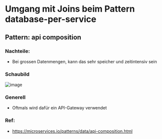 # Umgang mit Joins beim Pattern database-per-service 

## Pattern: api composition 

### Nachteile:

  * Bei grossen Datenmengen, kann das sehr speicher und zeitintensiv sein

### Schaubild 

![image](https://github.com/jmetzger/training-microservices-docker-kubernetes/assets/1933318/09f1d1b4-bcc4-423a-a82c-9b46b291b49e)

### Generell 

  * Oftmals wird dafür ein API-Gateway verwendet 

### Ref:

 * https://microservices.io/patterns/data/api-composition.html
